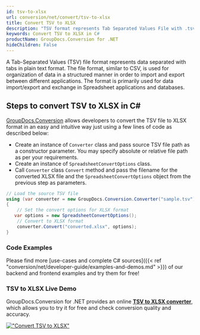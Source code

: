 ```yaml
---
id: tsv-to-xlsx
url: conversion/net/convert/tsv-to-xlsx
title: Convert TSV to XLSX
description: "TSV format represents Tab Separated Values File with .tsv extension. Learn how to convert TSV to XLSX file programmatically in C# language using GroupDocs.Conversion for .NET library."
keywords: Convert TSV to XLSX in C#
productName: GroupDocs.Conversion for .NET
hideChildren: False
---
```


A Tab-Separated Values (TSV) file format represents data separated with tabs in plain text format. The file format, similar to CSV, is used for organization of data in a structured manner in order to import and export between different applications. The format is primarily used for data import/export and exchange in Spreadsheet applications and databases. 

## Steps to convert TSV to XLSX in C#

[GroupDocs.Conversion](https://products.groupdocs.com/conversion/net) allows developers to convert the TSV file to XLSX format in an easy and intuitive way just using a few lines of code as described below:

* Create an instance of `Converter` class and pass source TSV file path as a constructor parameter. You may specify absolute or relative file path as per your requirements. 
* Create an instance of `SpreadsheetConvertOptions` class.
* Call `Converter` class `Convert` method and pass the filename for the converted XLSX file and the `SpreadsheetConvertOptions` object from the previous step as parameters.

```csharp
// Load the source TSV file
using (var converter = new GroupDocs.Conversion.Converter("sample.tsv"))
{
    // Set the convert options for XLSX format
   var options = new SpreadsheetConvertOptions();
    // Convert to XLSX format
    converter.Convert("converted.xlsx", options);
}
```

### Code Examples

Please find more [use-cases and complete C# sources]({{< ref "conversion/net/developer-guide/examples-and-demos.md" >}}) of our backend and frontend examples and try them for free!

### TSV to XLSX Live Demo

GroupDocs.Conversion for .NET provides an online [**TSV to XLSX converter**](https://products.groupdocs.app/conversion/tsv-to-xlsx), which allows you to try it for free and check conversion quality and accuracy.

[!["Convert TSV to XLSX"](conversion/net/images/convert-to-xlsx/convert-tsv-to-xlsx.png)](https://products.groupdocs.app/conversion/tsv-to-xlsx)